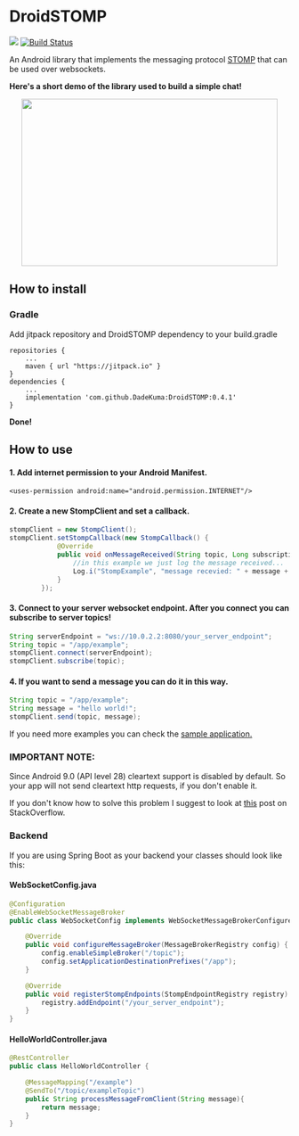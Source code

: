 # DroidSTOMP
[![](https://jitpack.io/v/DadeKuma/DroidSTOMP.svg)](https://jitpack.io/#DadeKuma/DroidSTOMP)
[![Build Status](https://travis-ci.com/DadeKuma/DroidSTOMP.svg?branch=master)](https://travis-ci.com/DadeKuma/DroidSTOMP)

An Android library that implements the messaging protocol [STOMP](https://stomp.github.io/) that can be used over websockets.

<b>Here's a short demo of the library used to build a simple chat!</b>
<p align="center">
  <img width="460" height="300" src="https://media.giphy.com/media/YVBxHgqj27rw8T0WGk/giphy.gif">
</p>

## How to install

### Gradle
Add jitpack repository and DroidSTOMP dependency to your build.gradle
```
repositories {
    ...
    maven { url "https://jitpack.io" }
}
dependencies {
    ...
    implementation 'com.github.DadeKuma:DroidSTOMP:0.4.1'
}
```
<b>Done!</b>

## How to use
#### 1. Add internet permission to your Android Manifest.
```
<uses-permission android:name="android.permission.INTERNET"/>
```
#### 2. Create a new StompClient and set a callback. 
```Java
stompClient = new StompClient();
stompClient.setStompCallback(new StompCallback() {
            @Override
            public void onMessageReceived(String topic, Long subscriptionId, String message) {
                //in this example we just log the message received...
                Log.i("StompExample", "message recevied: " + message + " on topic: " + topic)
            }
        });
```
#### 3. Connect to your server websocket endpoint. After you connect you can subscribe to server topics!
```Java
String serverEndpoint = "ws://10.0.2.2:8080/your_server_endpoint";
String topic = "/app/example";
stompClient.connect(serverEndpoint);
stompClient.subscribe(topic);
```
#### 4. If you want to send a message you can do it in this way.
```Java
String topic = "/app/example";
String message = "hello world!";
stompClient.send(topic, message);
```
If you need more examples you can check the [sample application.](https://github.com/DadeKuma/DroidSTOMP/blob/master/app/src/main/java/com/github/dadekuma/droidstomp/MainActivity.java)

### IMPORTANT NOTE:

Since Android 9.0 (API level 28) cleartext support is disabled by default. So your app will not send cleartext http requests, if you don't enable it. 

If you don't know how to solve this problem I suggest to look at [this](https://stackoverflow.com/a/50834600/8128154) post on StackOverflow.


### Backend
If you are using Spring Boot as your backend your classes should look like this:
#### WebSocketConfig.java
```Java
@Configuration
@EnableWebSocketMessageBroker
public class WebSocketConfig implements WebSocketMessageBrokerConfigurer {

    @Override
    public void configureMessageBroker(MessageBrokerRegistry config) {
        config.enableSimpleBroker("/topic");
        config.setApplicationDestinationPrefixes("/app");
    }

    @Override
    public void registerStompEndpoints(StompEndpointRegistry registry) {
        registry.addEndpoint("/your_server_endpoint");
    }
}
```

#### HelloWorldController.java
```Java
@RestController
public class HelloWorldController {

    @MessageMapping("/example")
    @SendTo("/topic/exampleTopic")
    public String processMessageFromClient(String message){
        return message;
    }
}
```
